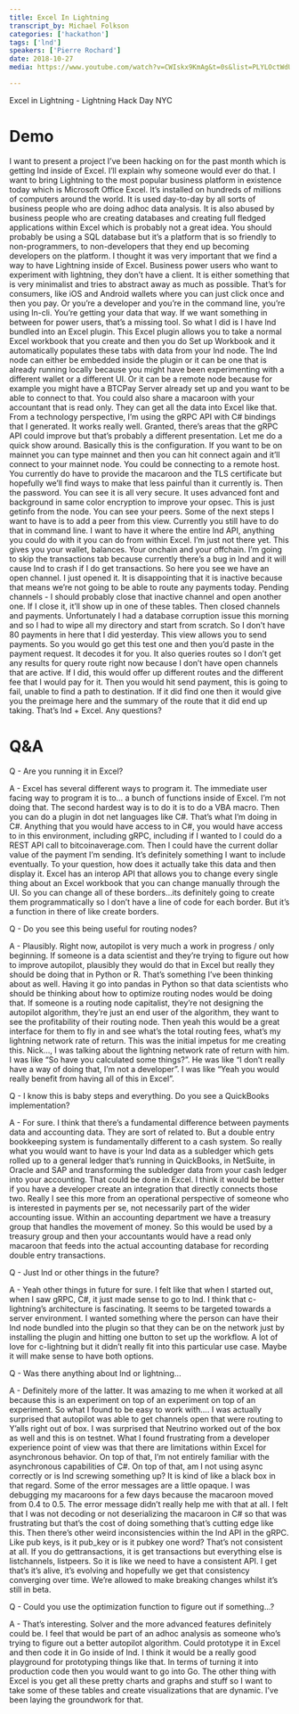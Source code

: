 ```yaml
---
title: Excel In Lightning
transcript_by: Michael Folkson
categories: ['hackathon']
tags: ['lnd']
speakers: ['Pierre Rochard']
date: 2018-10-27
media: https://www.youtube.com/watch?v=CWIskx9KmAg&t=0s&list=PLYLOctWdUBtYBle_aU4WWJJaTekm8bhct&index=5

---
```


Excel in Lightning - Lightning Hack Day NYC

# Demo

I want to present a project I’ve been hacking on for the past month which is getting lnd inside of Excel. I’ll explain why someone would ever do that. I want to bring Lightning to the most popular business platform in existence today which is Microsoft Office Excel. It’s installed on hundreds of millions of computers around the world. It is used day-to-day by all sorts of business people who are doing adhoc data analysis. It is also abused by business people who are creating databases and creating full fledged applications within Excel which is probably not a great idea. You should probably be using a SQL database but it’s a platform that is so friendly to non-programmers, to non-developers that they end up becoming developers on the platform. I thought it was very important that we find a way to have Lightning inside of Excel. Business power users who want to experiment with lightning, they don’t have a client. It is either something that is very minimalist and tries to abstract away as much as possible. That’s for consumers, like iOS and Android wallets where you can just click once and then you pay. Or you’re a developer and you’re in the command line, you’re using ln-cli. You’re getting your data that way. If we want something in between for power users, that’s a missing tool. So what I did is I have lnd bundled into an Excel plugin. This Excel plugin allows you to take a normal Excel workbook that you create and then you do Set up Workbook and it automatically populates these tabs with data from your lnd node. The lnd node can either be embedded inside the plugin or it can be one that is already running locally because you might have been experimenting with a different wallet or a different UI. Or it can be a remote node because for example you might have a BTCPay Server already set up and you want to be able to connect to that. You could also share a macaroon with your accountant that is read only. They can get all the data into Excel like that. From a technology perspective, I’m using the gRPC API with C# bindings that I generated. It works really well. Granted, there’s areas that the gRPC API could improve but that’s probably a different presentation. Let me do a quick show around. Basically this is the configuration. If you want to be on mainnet you can type mainnet and then you can hit connect again and it’ll connect to your mainnet node. You could be connecting to a remote host. You currently do have to provide the macaroon and the TLS certificate but hopefully we’ll find ways to make that less painful than it currently is. Then the password. You can see it is all very secure. It uses advanced font and background in same color encryption to improve your opsec. This is just getinfo from the node. You can see your peers. Some of the next steps I want to have is to add a peer from this view. Currently you still have to do that in command line. I want to have it where the entire lnd API, anything you could do with it you can do from within Excel. I’m just not there yet. This gives you your wallet, balances. Your onchain and your offchain. I’m going to skip the transactions tab because currently there’s a bug in lnd and it will cause lnd to crash if I do get transactions. So here you see we have an open channel. I just opened it. It is disappointing that it is inactive because that means we’re not going to be able to route any payments today. Pending channels - I should probably close that inactive channel and open another one. If I close it, it’ll show up in one of these tables. Then closed channels and payments. Unfortunately I had a database corruption issue this morning and so I had to wipe all my directory and start from scratch. So I don’t have 80 payments in here that I did yesterday. This view allows you to send payments. So you would go get this test one and then you’d paste in the payment request. It decodes it for you. It also queries routes so I don’t get any results for query route right now because I don’t have open channels that are active. If I did, this would offer up different routes and the different fee that I would pay for it. Then you would hit send payment, this is going to fail, unable to find a path to destination. If it did find one then it would give you the preimage here and the summary of the route that it did end up taking. That’s lnd + Excel. Any questions?

# Q&A

Q - Are you running it in Excel?

A - Excel has several different ways to program it. The immediate user facing way to program it is to… a bunch of functions inside of Excel. I’m not doing that. The second hardest way is to do it is to do a VBA macro. Then you can do a plugin in dot net languages like C#. That’s what I’m doing in C#. Anything that you would have access to in C#, you would have access to in this environment, including gRPC, including if I wanted to I could do a REST API call to bitcoinaverage.com. Then I could have the current dollar value of the payment I’m sending. It’s definitely something I want to include eventually. To your question, how does it actually take this data and then display it. Excel has an interop API that allows you to change every single thing about an Excel workbook that you can change manually through the UI. So you can change all of these borders…its definitely going to create them programmatically so I don’t have a line of code for each border. But it’s a function in there of like create borders.

Q - Do you see this being useful for routing nodes?

A - Plausibly. Right now, autopilot is very much a work in progress / only beginning. If someone is a data scientist and they’re trying to figure out how to improve autopilot, plausibly they would do that in Excel but really they should be doing that in Python or R. That’s something I’ve been thinking about as well. Having it go into pandas in Python so that data scientists who should be thinking about how to optimize routing nodes would be doing that. If someone is a routing node capitalist, they’re not designing the autopilot algorithm, they’re just an end user of the algorithm, they want to see the profitability of their routing node. Then yeah this would be a great interface for them to fly in and see what’s the total routing fees, what’s my lightning network rate of return. This was the initial impetus for me creating this. Nick…, I was talking about the lightning network rate of return with him. I was like “So have you calculated some things?”. He was like “I don’t really have a way of doing that, I’m not a developer”. I was like “Yeah you would really benefit from having all of this in Excel”.

Q - I know this is baby steps and everything. Do you see a QuickBooks implementation?

A - For sure. I think that there’s a fundamental difference between payments data and accounting data. They are sort of related to. But a double entry bookkeeping system is fundamentally different to a cash system. So really what you would want to have is your lnd data as a subledger which gets rolled up to a general ledger that’s running in QuickBooks, in NetSuite, in Oracle and SAP and transforming the subledger data from your cash ledger into your accounting. That could be done in Excel. I think it would be better if you have a developer create an integration that directly connects those two. Really I see this more from an operational perspective of someone who is interested in payments per se, not necessarily part of the wider accounting issue. Within an accounting department   we have a treasury group that handles the movement of money. So this would be used by a treasury group and then your accountants would have a read only macaroon that feeds into the actual accounting database for recording double entry transactions.

Q - Just lnd or other things in the future?

A - Yeah other things in future for sure. I felt like that when I started out, when I saw gRPC, C#, it just made sense to go to lnd. I think that c-lightning’s architecture is fascinating. It seems to be targeted towards a server environment. I wanted something where the person can have their lnd node bundled into the plugin so that they can be on the network just by installing the plugin and hitting one button to set up the workflow. A lot of love for c-lightning but it didn’t really fit into this particular use case. Maybe it will make sense to have both options.

Q - Was there anything about lnd or lightning…

A - Definitely more of the latter. It was amazing to me when it worked at all because this is an experiment on top of an experiment on top of an experiment. So what I found to be easy to work with…. I was actually surprised that autopilot was able to get channels open that were routing to Y’alls right out of box. I was surprised that Neutrino worked out of the box as well and this is on testnet. What I found frustrating from a developer experience point of view was that there are limitations within Excel for asynchronous behavior. On top of that, I’m not entirely familiar with the asynchronous capabilities of C#. On top of that, am I not using async correctly or is lnd screwing something up? It is kind of like a black box in that regard. Some of the error messages are a little opaque. I was debugging my macaroons for a few days because the macaroon moved from 0.4 to 0.5. The error message didn’t really help me with that at all. I felt that I was not decoding or not deserializing the macaroon in C# so that was frustrating but that’s the cost of doing something that’s cutting edge like this. Then there’s other weird inconsistencies within the lnd API in the gRPC. Like pub keys, is it pub_key or is it pubkey one word? That’s not consistent at all. If you do gettransactions, it is get transactions but everything else is listchannels, listpeers. So it is like we need to have a consistent API. I get that’s it’s alive, it’s evolving and hopefully we get that consistency converging over time. We’re allowed to make breaking changes whilst it’s still in beta.

Q - Could you use the optimization function to figure out if something…?

A - That’s interesting. Solver and the more advanced features definitely could be. I feel that would be part of an adhoc analysis as someone who’s trying to figure out a better autopilot algorithm. Could prototype it in Excel and then code it in Go inside of lnd. I think it would be a really good playground for prototyping things like that. In terms of turning it into production code then you would want to go into Go. The other thing with Excel is you get all these pretty charts and graphs and stuff so I want to take some of these tables and create visualizations that are dynamic. I’ve been laying the groundwork for that.
